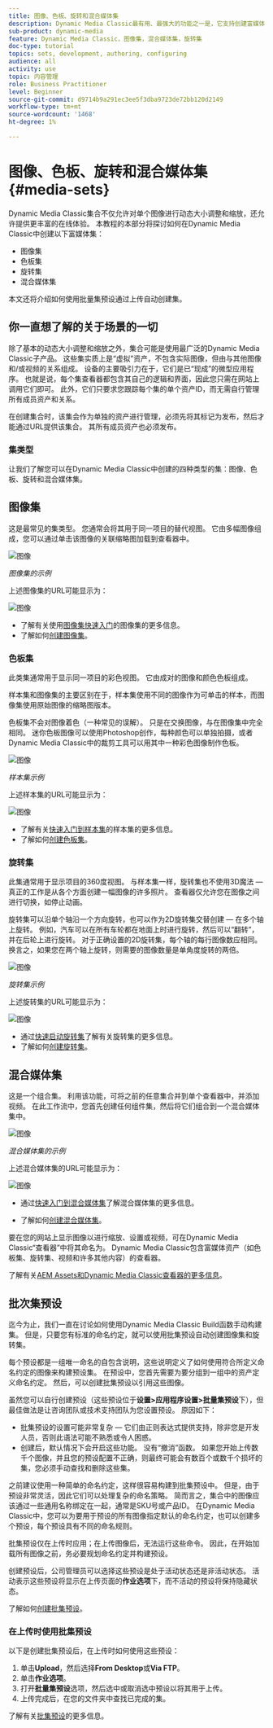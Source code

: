 ```yaml
---
title: 图像、色板、旋转和混合媒体集
description: Dynamic Media Classic最有用、最强大的功能之一是，它支持创建富媒体集，如图像、色板、旋转和混合媒体集。 了解每个富媒体集的含义以及如何在Dynamic Media Classic中创建每种类型。 然后，了解有关批量集预设的更多信息，批量集预设可在上传时自动创建富媒体集。
sub-product: dynamic-media
feature: Dynamic Media Classic，图像集，混合媒体集，旋转集
doc-type: tutorial
topics: sets, development, authoring, configuring
audience: all
activity: use
topic: 内容管理
role: Business Practitioner
level: Beginner
source-git-commit: d9714b9a291ec3ee5f3dba9723de72bb120d2149
workflow-type: tm+mt
source-wordcount: '1468'
ht-degree: 1%

---
```



# 图像、色板、旋转和混合媒体集{#media-sets}

Dynamic Media Classic集合不仅允许对单个图像进行动态大小调整和缩放，还允许提供更丰富的在线体验。 本教程的本部分将探讨如何在Dynamic Media Classic中创建以下富媒体集：

- 图像集
- 色板集
- 旋转集
- 混合媒体集

本文还将介绍如何使用批量集预设通过上传自动创建集。

## 你一直想了解的关于场景的一切

除了基本的动态大小调整和缩放之外，集合可能是使用最广泛的Dynamic Media Classic子产品。 这些集实质上是“虚拟”资产，不包含实际图像，但由与其他图像和/或视频的关系组成。 设备的主要吸引力在于，它们是已“现成”的微型应用程序。 也就是说，每个集查看器都包含其自己的逻辑和界面，因此您只需在网站上调用它们即可。 此外，它们只要求您跟踪每个集的单个资产ID，而无需自行管理所有成员资产和关系。

在创建集合时，该集会作为单独的资产进行管理，必须先将其标记为发布，然后才能通过URL提供该集合。 其所有成员资产也必须发布。

### 集类型

让我们了解您可以在Dynamic Media Classic中创建的四种类型的集：图像、色板、旋转和混合媒体集。

## 图像集

这是最常见的集类型。 您通常会将其用于同一项目的替代视图。 它由多幅图像组成，您可以通过单击该图像的关联缩略图加载到查看器中。

![图像](assets/media-sets/image-set-1.jpg)

_图像集的示例_

上述图像集的URL可能显示为：

![图像](assets/media-sets/image-set-url-1.png)

- 了解有关使用[图像集快速入门](https://docs.adobe.com/content/help/en/dynamic-media-classic/using/image-sets/quick-start-image-sets.html)的图像集的更多信息。
- 了解如何[创建图像集](https://docs.adobe.com/content/help/en/dynamic-media-classic/using/image-sets/creating-image-set.html#creating-an-image-set)。

### 色板集

此类集通常用于显示同一项目的彩色视图。 它由成对的图像和颜色色板组成。

样本集和图像集的主要区别在于，样本集使用不同的图像作为可单击的样本，而图像集使用原始图像的缩略图版本。

色板集不会对图像着色（一种常见的误解）。 只是在交换图像，与在图像集中完全相同。 迷你色板图像可以使用Photoshop创作，每种颜色可以单独拍摄，或者Dynamic Media Classic中的裁剪工具可以用其中一种彩色图像制作色板。

![图像](assets/media-sets/image-set-2.jpg)

_样本集示例_

上述样本集的URL可能显示为：

![图像](assets/media-sets/image-set_url.png)

- 了解有关[快速入门到样本集](https://docs.adobe.com/content/help/en/dynamic-media-classic/using/swatch-sets/quick-start-swatch-sets.html)的样本集的更多信息。
- 了解如何[创建色板集](https://docs.adobe.com/content/help/en/dynamic-media-classic/using/swatch-sets/creating-swatch-set.html#creating-a-swatch-set)。

### 旋转集

此集通常用于显示项目的360度视图。 与样本集一样，旋转集也不使用3D魔法 — 真正的工作是从各个方面创建一幅图像的许多照片。 查看器仅允许您在图像之间进行切换，如停止动画。

旋转集可以沿单个轴沿一个方向旋转，也可以作为2D旋转集交替创建 — 在多个轴上旋转。 例如，汽车可以在所有车轮都在地面上时进行旋转，然后可以“翻转”，并在后轮上进行旋转。 对于正确设置的2D旋转集，每个轴的每行图像数应相同。 换言之，如果您在两个轴上旋转，则需要的图像数量是单角度旋转的两倍。

![图像](assets/media-sets/image-set-3.png)

_旋转集示例_

上述旋转集的URL可能显示为：

![图像](assets/media-sets/spin-set.png)

- 通过[快速启动旋转集](https://docs.adobe.com/content/help/en/dynamic-media-classic/using/spin-sets/quick-start-spin-sets.html)了解有关旋转集的更多信息。
- 了解如何[创建旋转集](https://docs.adobe.com/content/help/en/dynamic-media-classic/using/spin-sets/creating-spin-set.html#creating-a-spin-set)。

## 混合媒体集

这是一个组合集。 利用该功能，可将之前的任意集合并到单个查看器中，并添加视频。 在此工作流中，您首先创建任何组件集，然后将它们组合到一个混合媒体集中。

![图像](assets/media-sets/image-set-4.png)

_混合媒体集的示例_

上述混合媒体集的URL可能显示为：

![图像](assets/media-sets/image-set-url-1.png)

- 通过[快速入门到混合媒体集](https://docs.adobe.com/content/help/en/dynamic-media-classic/using/mixed-media-sets/quick-start-mixed-media-sets.html)了解混合媒体集的更多信息。

- 了解如何[创建混合媒体集](https://docs.adobe.com/content/help/en/dynamic-media-classic/using/mixed-media-sets/creating-mixed-media-set.html#creating-a-mixed-media-set)。

要在您的网站上显示图像以进行缩放、设置或视频，可在Dynamic Media Classic“查看器”中将其命名为。 Dynamic Media Classic包含富媒体资产（如色板集、旋转集、视频和许多其他内容）的查看器。

了解有关[AEM Assets和Dynamic Media Classic查看器的更多信息](https://docs.adobe.com/content/help/en/dynamic-media-developer-resources/library/viewers-aem-assets-dmc/c-html5-s7-aem-asset-viewers.html)。

## 批次集预设

迄今为止，我们一直在讨论如何使用Dynamic Media Classic Build函数手动构建集。 但是，只要您有标准的命名约定，就可以使用批集预设自动创建图像集和旋转集。

每个预设都是一组唯一命名的自包含说明，这些说明定义了如何使用符合所定义命名约定的图像来构建预设集。 在预设中，您首先需要为要分组到一组中的资产定义命名约定。 然后，可以创建批集预设以引用这些图像。

虽然您可以自行创建预设（这些预设位于&#x200B;**设置>应用程序设置>批量集预设**&#x200B;下），但最佳做法是让咨询团队或技术支持团队为您设置预设。 原因如下：

- 批集预设的设置可能非常复杂 — 它们由正则表达式提供支持，除非您是开发人员，否则此语法可能不熟悉或令人困惑。
- 创建后，默认情况下会开启这些功能。 没有“撤消”函数。 如果您开始上传数千个图像，并且您的预设配置不正确，则最终可能会有数百个或数千个损坏的集，您必须手动查找和删除这些集。

之前建议使用一种简单的命名约定，这样很容易构建到批集预设中。 但是，由于预设非常灵活，因此它们可以处理复杂的命名策略。 简而言之，集合中的图像应该通过一些通用名称绑定在一起，通常是SKU号或产品ID。 在Dynamic Media Classic中，您可以为要用于预设的所有图像指定默认的命名约定，也可以创建多个预设，每个预设具有不同的命名规则。

批集预设仅在上传时应用；在上传图像后，无法运行这些命令。 因此，在开始加载所有图像之前，务必要规划命名约定并构建预设。

创建预设后，公司管理员可以选择这些预设是处于活动状态还是非活动状态。 活动表示这些预设将显示在上传页面的&#x200B;**作业选项**&#x200B;下，而不活动的预设将保持隐藏状态。

了解如何[创建批集预设](https://docs.adobe.com/content/help/en/dynamic-media-classic/using/setup/application-setup.html#creating-a-batch-set-preset)。

### 在上传时使用批集预设

以下是创建批集预设后，在上传时如何使用这些预设：

1. 单击&#x200B;**Upload**，然后选择&#x200B;**From Desktop**&#x200B;或&#x200B;**Via FTP**。
2. 单击&#x200B;**作业选项**。
3. 打开&#x200B;**批量集预设**&#x200B;选项，然后选中或取消选中预设以将其用于上传。
4. 上传完成后，在您的文件夹中查找已完成的集。

了解有关[批集预设](https://docs.adobe.com/content/help/en/dynamic-media-classic/using/setup/application-setup.html#batch-set-presets)的更多信息。
